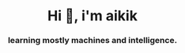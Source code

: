 <h1 align="center">Hi 👋, i'm aikik</h1>
<h3 align="center">learning mostly machines and intelligence.</h3>




